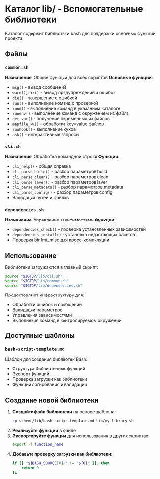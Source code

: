 # Каталог lib/ - Вспомогательные библиотеки

Каталог содержит библиотеки bash для поддержки основных функций проекта.

## Файлы

### `common.sh`
**Назначение**: Общие функции для всех скриптов
**Основные функции**:
- `msg()` - вывод сообщений
- `warn()`, `err()` - вывод предупреждений и ошибок
- `die()` - завершение с ошибкой
- `run()` - выполнение команд с проверкой
- `rund()` - выполнение команд в указанном каталоге
- `runenv()` - выполнение команд с окружением из файла
- `get_var()` - получение переменных из файлов
- `mapfile_kv()` - обработка key=value файлов
- `runhook()` - выполнение хуков
- `ask()` - интерактивные запросы

### `cli.sh`
**Назначение**: Обработка командной строки
**Функции**:
- `cli_help()` - общая справка
- `cli_parse_build()` - разбор параметров build
- `cli_parse_clean()` - разбор параметров clean
- `cli_parse_layer()` - разбор параметров layer
- `cli_parse_metadata()` - разбор параметров metadata
- `cli_parse_config()` - разбор параметров config
- Валидация путей и файлов

### `dependencies.sh`
**Назначение**: Управление зависимостями
**Функции**:
- `dependencies_check()` - проверка установленных зависимостей
- `dependencies_install()` - установка недостающих пакетов
- Проверка binfmt_misc для кросс-компиляции

## Использование

Библиотеки загружаются в главный скрипт:
```bash
source "$IGTOP/lib/cli.sh"
source "$IGTOP/lib/common.sh"
source "$IGTOP/lib/dependencies.sh"
```

Предоставляют инфраструктуру для:
- Обработки ошибок и сообщений
- Валидации параметров
- Управления зависимостями
- Выполнения команд в контролируемом окружении

## Доступные шаблоны

### `bash-script-template.md`
Шаблон для создания библиотек Bash:
- Структура библиотечных функций
- Экспорт функций
- Проверка загрузки как библиотеки
- Функции логирования и валидации

## Создание новой библиотеки

1. **Создайте файл библиотеки** на основе шаблона:
   ```bash
   cp scheme/lib/bash-script-template.md lib/my-library.sh
   ```
2. **Реализуйте функции** в файле
3. **Экспортируйте функции** для использования в других скриптах:
   ```bash
   export -f function_name
   ```
4. **Добавьте проверку загрузки как библиотеки**:
   ```bash
   if [[ "${BASH_SOURCE[0]}" != "${0}" ]]; then
       return 0
   fi
   ```
